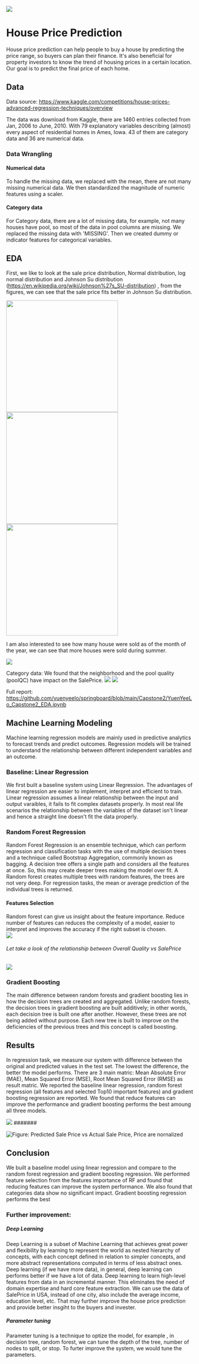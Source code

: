 
![](./image/ML_housePrice.png)
# House Price Prediction
House price prediction can help people to buy a house by predicting the price range, so buyers can plan their finance. It's also beneficial for property investors to know the trend of housing prices in a certain location.
Our goal is to predict the final price of each home. 




### 
## Data
Data source: https://www.kaggle.com/competitions/house-prices-advanced-regression-techniques/overview

The data was download from Kaggle, there are 1460 entries collected from Jan, 2006 to June, 2010.
With 79 explanatory variables describing (almost) every aspect of residential homes in Ames, Iowa. 43 of them are category data and 36 are numerical data.



### Data Wrangling

#### Numerical data
To handle the missing data, we replaced with the mean, there are not many missing numerical data. We then standardized the magnitude of numeric features using a scaler.

#### Category data
For Category data, there are a lot of missing data, for example, not many houses have pool, so most of the data in pool columns are missing. We replaced the missing data with 'MISSING'.  Then we created dummy or indicator features for categorical variables.

## EDA
First, we like to look at the sale price distribution, Normal distribution, log normal distribution and Johnson Su distribution (https://en.wikipedia.org/wiki/Johnson%27s_SU-distribution) , from the figures, we can see that the sale price fits better in Johnson Su distribution.
<p float="left">
<img src="./image/housePrice_salePrice_NormalDist.png" width="300">
<img src="./image/housePrice_salePrice_LogNormalDist.png" width="300">
<img src="./image/housePrice_salePrice_distribution.png" width="300">
</p>

I am also interested to see how many house were sold as of the month of the year, we can see that more houses were sold during summer.

![](./image/housePrice_sold_month.png)



Category data: We found that the neighborhood and the pool quality (poolQC) have impact on the SalePrice. 
![](./image/housePrice_neighborhood.png)
![](./image/housePrice_poolQc.png)

Full report: https://github.com/yuenyeelo/springboard/blob/main/Capstone2/YuenYeeLo_Capstone2_EDA.ipynb


## Machine Learning Modeling
Machine learning regression models are mainly used in predictive analytics to forecast trends and predict outcomes. Regression models will be trained to understand the relationship between different independent variables and an outcome.

### Baseline: Linear Regression
We first built a baseline system using Linear Regression. The advantages of linear regression are easier to implement, interpret and efficient to train. Linear regression assumes a linear relationship between the input and output varaibles, it fails to fit complex datasets properly. In most real life scenarios the relationship between the variables of the dataset isn't linear and hence a straight line doesn't fit the data properly.

### Random Forest Regression
Random Forest Regression is an ensemble technique, which can perform regression and classification tasks with the use of multiple decision trees and a technique called Bootstrap Aggregation, commonly known as bagging. A decision tree offers a single path and considers all the features at once. So, this may create deeper trees making the model over fit. A Random forest creates multiple trees with random features, the trees are not very deep. For regression tasks, the mean or average prediction of the individual trees is returned. 


#### Features Selection
Random forest can give us insight about the feature importance. Reduce number of features can reduces the complexity of a model, easier to interpret and improves the accuracy if the right subset is chosen.  
![](./image/housePrice_featureSelection.png)
###### Let take a look of the relationship between Overall Quality vs SalePrice
![](./image/housePrice_vs_OverallQual.png)
### Gradient Boosting
The main difference between random forests and gradient boosting lies in how the decision trees are created and aggregated. Unlike random forests, the decision trees in gradient boosting are built additively; in other words, each decision tree is built one after another.
However, these trees are not being added without purpose. Each new tree is built to improve on the deficiencies of the previous trees and this concept is called boosting.

## Results
In regression task, we measure our system with difference between the original and predicted values in the test set. The lowest the difference, the better the model performs. There are 3 main matric: Mean Absolute Error (MAE), Mean Squared Error (MSE), Root Mean Squared Error (RMSE) as result matric.  We reported the baseline linear regression, random forest regression (all features and selected Top10 important features) and gradient boosting regression are reported. We found that reduce features can improve the performance and gradient boosting performs the best amoung all three models. 

![](./image/housePrice_resultMatric.png)
#######

![Figure: Predicted Sale Price vs Actual Sale Price, Price are nornalized](./image/housePrice_predictedPrice.png)
## Conclusion
We built a baseline model using linear regression and compare to the random forest regression and gradient boosting regression. 
We performed feature selection from the features importance of RF and found that reducing features can improve the system performance. We also found that 
categories data show no significant impact. Gradient boosting regression performs the best
### Further improvement: 
##### Deep Learning
Deep Learning is a subset of Machine Learning that achieves great power and flexibility by learning to represent the world as nested hierarchy of concepts, with each concept defined in relation to simpler concepts, and more abstract representations computed in terms of less abstract ones.
Deep learning (if we have more data), in general, deep learning can performs better if we have a lot of data. Deep learning to learn high-level features from data in an incremental manner. This eliminates the need of domain expertise and hard core feature extraction. We can use the data of SalePrice in USA, instead of one city, also include the average income, education level, etc. That may further improve the house price prediction and provide better insgiht to the buyers and invester.

##### Parameter tuning
Parameter tuning is a technique to optize the model, for example , in decision tree, random forest, we can tune the depth of the tree, number of nodes to split, or stop.  To furter improve the system, we would tune the parameters. 

